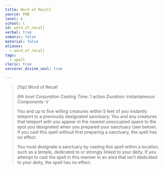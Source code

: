 ```yaml
---
title: Word of Recall
source: PHB
level: 6
school: C
id: word_of_recall
verbal: true
somatic: false
material: false
aliases:
  - word_of_recall
tags:
  - spell
cleric: true
sorcerer_divine_soul: true

---
```

>[!tip] Word of Recall
>
> *6th level Conjuration*
> *Casting Time:* 1 action
> *Duration:* instantaneous
> *Components:* V
>
>You and up to five willing creatures within 5 feet of you instantly teleport to a previously designated sanctuary. You and any creatures that teleport with you appear in the nearest unoccupied space to the spot you designated when you prepared your sanctuary (see below). If you cast this spell without first preparing a sanctuary, the spell has no effect.
>
>You must designate a sanctuary by casting this spell within a location, such as a temple, dedicated to or strongly linked to your deity. If you attempt to cast the spell in this manner in an area that isn't dedicated to your deity, the spell has no effect.
>

